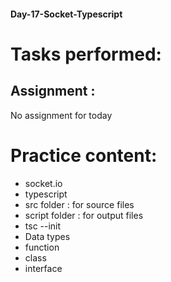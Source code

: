 #### Day-17-Socket-Typescript
# Tasks performed:

## Assignment :
No assignment for today

# Practice content:
- socket.io
- typescript
- src folder : for source files
- script folder : for output files
- tsc --init
- Data types
- function
- class
- interface
